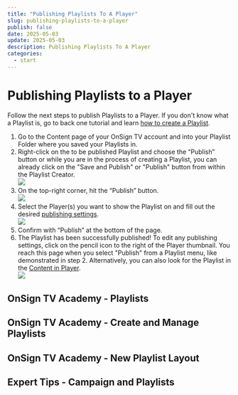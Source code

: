 ```yaml
---
title: "Publishing Playlists To A Player"
slug: publishing-playlists-to-a-player
publish: false
date: 2025-05-03
update: 2025-05-03
description: Publishing Playlists To A Player
categories:
  - start
---
```


Publishing Playlists to a Player
================================

Follow the next steps to publish Playlists to a Player. If you don't know what a Playlist is, go to back one tutorial and learn [how to create a Playlist](/basics-playlist/creating-a-playlist).

1. Go to the Content page of your OnSign TV account and into your Playlist Folder where you saved your Playlists in.
2. Right-click on the to be published Playlist and choose the “Publish” button or while you are in the process of creating a Playlist, you can already click on the "Save and Publish" or "Publish" button from within the Playlist Creator.  
   ![](https://static.helpjuice.com/helpjuice_production/uploads/upload/image/23821/direct/1731617357390/publishing-playlists-new1.jpg)
3. On the top-right corner, hit the “Publish” button.  
   ![](https://static.helpjuice.com/helpjuice_production/uploads/upload/image/23821/direct/1731617373188/publishing-playlists-new2.jpg)
4. Select the Player(s) you want to show the Playlist on and fill out the desired [publishing settings](/basics-publishing/basic-content-publishing).  
   ![](https://static.helpjuice.com/helpjuice_production/uploads/upload/image/23821/direct/1731617407535/publishing-playlists-new3.jpg)
5. Confirm with “Publish” at the bottom of the page.
6. The Playlist has been successfully published! To edit any publishing settings, click on the pencil icon to the right of the Player thumbnail. You reach this page when you select "Publish" from a Playlist menu, like demonstrated in step 2. Alternatively, you can also look for the Playlist in the [Content in Player](/basics-publishing/managing-published-content).  
   ![](https://static.helpjuice.com/helpjuice_production/uploads/upload/image/23821/direct/1731617437186/publishing-playlists-new4.jpg)

OnSign TV Academy - Playlists
-----------------------------

OnSign TV Academy - Create and Manage Playlists
-----------------------------------------------

OnSign TV Academy - New Playlist Layout
---------------------------------------

Expert Tips - Campaign and Playlists
------------------------------------
